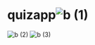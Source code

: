 # quizapp![b (1)](https://user-images.githubusercontent.com/100826309/201153592-95e028a0-c484-401e-be49-deefcd0ef8f8.jpeg)
![b (2)](https://user-images.githubusercontent.com/100826309/201153614-34f2fc5a-b844-42f4-ac1b-86ae2bdc1777.jpeg)
![b (3)](https://user-images.githubusercontent.com/100826309/201153631-58685216-084c-46c2-b72d-cd4dda99cf55.jpeg)
